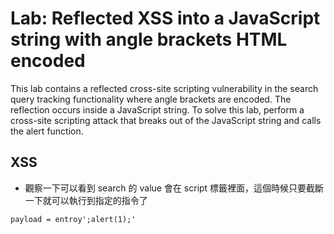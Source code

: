 # Lab: Reflected XSS into a JavaScript string with angle brackets HTML encoded

This lab contains a reflected cross-site scripting vulnerability in the search query tracking functionality where angle brackets are encoded. The reflection occurs inside a JavaScript string. To solve this lab, perform a cross-site scripting attack that breaks out of the JavaScript string and calls the alert function. 

## XSS 
* 觀察一下可以看到 search 的 value 會在 script 標籤裡面，這個時候只要截斷一下就可以執行到指定的指令了
```
payload = entroy';alert(1);'
```